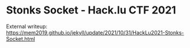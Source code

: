 # Stonks Socket - Hack.lu CTF 2021

External writeup: https://mem2019.github.io/jekyll/update/2021/10/31/HackLu2021-Stonks-Socket.html